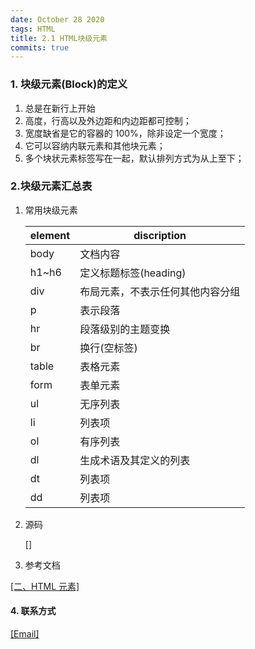 ```yaml
---
date: October 28 2020
tags: HTML
title: 2.1 HTML块级元素
commits: true
---
```



### 1. 块级元素(Block)的定义

1. 总是在新行上开始
2. 高度，行高以及外边距和内边距都可控制；
3. 宽度缺省是它的容器的 100%，除非设定一个宽度；
4. 它可以容纳内联元素和其他块元素；
5. 多个块状元素标签写在一起，默认排列方式为从上至下；

### 2.块级元素汇总表

1. 常用块级元素

   | element | discription                      |
   | ------- | -------------------------------- |
   | body    | 文档内容                         |
   | h1~h6   | 定义标题标签(heading)            |
   | div     | 布局元素，不表示任何其他内容分组    |
   | p       | 表示段落                         |
   | hr      | 段落级别的主题变换                 |
   | br      | 换行(空标签)                     |
   | table   | 表格元素                         |
   | form    | 表单元素                         |
   | ul      | 无序列表                         |
   | li      | 列表项                           |
   | ol      | 有序列表                         |
   | dl      | 生成术语及其定义的列表           |
   | dt      | 列表项                           |
   | dd      | 列表项                           |

2. 源码

   [[]]()

3. 参考文档

[[二、HTML 元素]](https://web-oyster.github.io/2020/10/28/HTML/Tutorial/%E5%9B%9B%E3%80%81HTML%20%E5%85%83%E7%B4%A0/)

#### 4. 联系方式

[[Email]](yuanmin8888@outlook.com)
